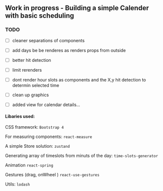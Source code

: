 
## Work in progress - Building a simple Calender with basic scheduling

### TODO
- [ ] cleaner separations of components 
- [ ] add days be be renderes as renders props from outside 
- [ ] better hit detection
- [ ] limit rerenders
- [ ] dont render hour slots as components and the X,y hit detection to determin selected time 
- [ ] clean up graphics
- [ ] added view for calendar details...


#### Libaries used:
CSS framework: ```Bootstrap 4```

For measuring components: ```react-measure```

A simple Store solution: ```zustand```

Generating array of timeslots from minuts of the day: 
```time-slots-generator```

Animation 
```react-spring```

Gestures (drag, onWheel )
```react-use-gestures```

Utils:
```lodash```


